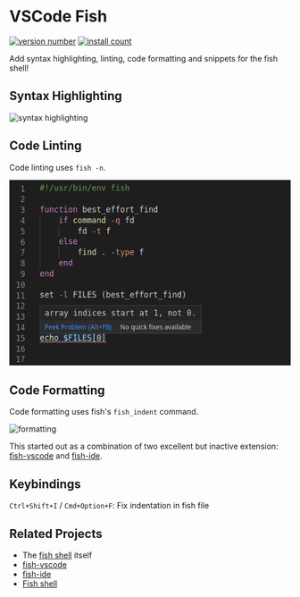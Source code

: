 # VSCode Fish

[![version number](https://vsmarketplacebadge.apphb.com/version-short/bmalehorn.vscode-fish.svg)](https://marketplace.visualstudio.com/items?itemName=bmalehorn.vscode-fish)
[![install count](https://vsmarketplacebadge.apphb.com/installs-short/bmalehorn.vscode-fish.svg)](https://marketplace.visualstudio.com/items?itemName=bmalehorn.vscode-fish)

Add syntax highlighting, linting, code formatting and snippets for the fish shell!

## Syntax Highlighting

![syntax highlighting](highlighting.png)

## Code Linting

Code linting uses `fish -n`.

![linting](linting.png)

## Code Formatting

Code formatting uses fish's `fish_indent` command.

![formatting](formatting-demo.gif)

This started out as a combination of two excellent but inactive extension:
[fish-vscode](https://marketplace.visualstudio.com/items?itemName=skyapps.fish-vscode)
and
[fish-ide](https://marketplace.visualstudio.com/items?itemName=lunaryorn.fish-ide).

## Keybindings

`Ctrl+Shift+I` / `Cmd+Option+F`: Fix indentation in fish file

## Related Projects

- The [fish shell](https://fishshell.com) itself
- [fish-vscode](https://marketplace.visualstudio.com/items?itemName=skyapps.fish-vscode)
- [fish-ide](https://marketplace.visualstudio.com/items?itemName=skyapps.fish-vscode)
- [Fish shell](https://marketplace.visualstudio.com/items?itemName=gio00.fish)

